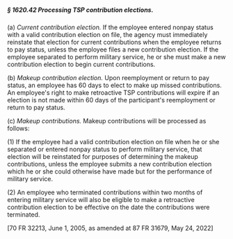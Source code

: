 ##### § 1620.42 Processing TSP contribution elections. #####

(a) *Current contribution election.* If the employee entered nonpay status with a valid contribution election on file, the agency must immediately reinstate that election for current contributions when the employee returns to pay status, unless the employee files a new contribution election. If the employee separated to perform military service, he or she must make a new contribution election to begin current contributions.

(b) *Makeup contribution election.* Upon reemployment or return to pay status, an employee has 60 days to elect to make up missed contributions. An employee's right to make retroactive TSP contributions will expire if an election is not made within 60 days of the participant's reemployment or return to pay status.

(c) *Makeup contributions.* Makeup contributions will be processed as follows:

(1) If the employee had a valid contribution election on file when he or she separated or entered nonpay status to perform military service, that election will be reinstated for purposes of determining the makeup contributions, unless the employee submits a new contribution election which he or she could otherwise have made but for the performance of military service.

(2) An employee who terminated contributions within two months of entering military service will also be eligible to make a retroactive contribution election to be effective on the date the contributions were terminated.

[70 FR 32213, June 1, 2005, as amended at 87 FR 31679, May 24, 2022]